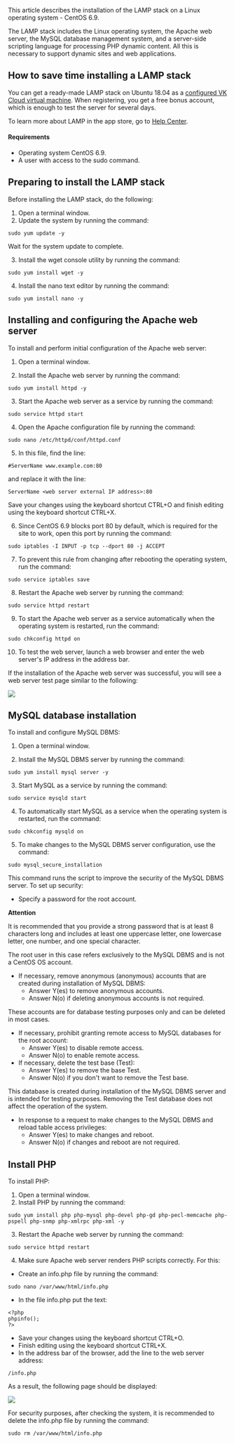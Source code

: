 This article describes the installation of the LAMP stack on a Linux operating system - CentOS 6.9.

The LAMP stack includes the Linux operating system, the Apache web server, the MySQL database management system, and a server-side scripting language for processing PHP dynamic content. All this is necessary to support dynamic sites and web applications.

## How ​​to save time installing a LAMP stack

You can get a ready-made LAMP stack on Ubuntu 18.04 as a [configured VK Cloud virtual machine](https://mcs.mail.ru/app/services/marketplace/). When registering, you get a free bonus account, which is enough to test the server for several days.

To learn more about LAMP in the app store, go to [Help Center](/en/additionals/mp/mp-apps/mp-lamp-stack).

#### Requirements

- Operating system CentOS 6.9.
- A user with access to the sudo command.

## Preparing to install the LAMP stack

Before installing the LAMP stack, do the following:

1. Open a terminal window.
2. Update the system by running the command:

```
sudo yum update -y
```

Wait for the system update to complete.

3. Install the wget console utility by running the command:

```
sudo yum install wget -y
```

4. Install the nano text editor by running the command:

```
sudo yum install nano -y
```

## Installing and configuring the Apache web server

To install and perform initial configuration of the Apache web server:

1. Open a terminal window.

2. Install the Apache web server by running the command:

```
sudo yum install httpd -y
```

3. Start the Apache web server as a service by running the command:

```
sudo service httpd start
```

4. Open the Apache configuration file by running the command:

```
sudo nano /etc/httpd/conf/httpd.conf
```

5. In this file, find the line:

```
#ServerName www.example.com:80
```

and replace it with the line:

```
ServerName <web server external IP address>:80
```

Save your changes using the keyboard shortcut CTRL+O and finish editing using the keyboard shortcut CTRL+X.

6. Since CentOS 6.9 blocks port 80 by default, which is required for the site to work, open this port by running the command:

```
sudo iptables -I INPUT -p tcp --dport 80 -j ACCEPT

```

7. To prevent this rule from changing after rebooting the operating system, run the command:

```
sudo service iptables save

```

8. Restart the Apache web server by running the command:

```
sudo service httpd restart

```

9. To start the Apache web server as a service automatically when the operating system is restarted, run the command:

```
sudo chkconfig httpd on

```

10. To test the web server, launch a web browser and enter the web server's IP address in the address bar.

If the installation of the Apache web server was successful, you will see a web server test page similar to the following:

**![](./assets/1557695489851-1557695489851.jpeg)**

## MySQL database installation

To install and configure MySQL DBMS:

1. Open a terminal window.

2. Install the MySQL DBMS server by running the command:

```
sudo yum install mysql server -y
```

3. Start MySQL as a service by running the command:

```
sudo service mysqld start

```

4. To automatically start MySQL as a service when the operating system is restarted, run the command:

```
sudo chkconfig mysqld on

```

5. To make changes to the MySQL DBMS server configuration, use the command:

```
sudo mysql_secure_installation
```

This command runs the script to improve the security of the MySQL DBMS server. To set up security:

- Specify a password for the root account.

<warn>

**Attention**

It is recommended that you provide a strong password that is at least 8 characters long and includes at least one uppercase letter, one lowercase letter, one number, and one special character.

</warn>

The root user in this case refers exclusively to the MySQL DBMS and is not a CentOS OS account.

- If necessary, remove anonymous (anonymous) accounts that are created during installation of MySQL DBMS:
  - Answer Y(es) to remove anonymous accounts.
  - Answer N(o) if deleting anonymous accounts is not required.

These accounts are for database testing purposes only and can be deleted in most cases.

- If necessary, prohibit granting remote access to MySQL databases for the root account:
  - Answer Y(es) to disable remote access.
  - Answer N(o) to enable remote access.
- If necessary, delete the test base (Test):
  - Answer Y(es) to remove the base Test.
  - Answer N(o) if you don't want to remove the Test base.

This database is created during installation of the MySQL DBMS server and is intended for testing purposes. Removing the Test database does not affect the operation of the system.

- In response to a request to make changes to the MySQL DBMS and reload table access privileges:
  - Answer Y(es) to make changes and reboot.
  - Answer N(o) if changes and reboot are not required.

## Install PHP

To install PHP:

1. Open a terminal window.
2. Install PHP by running the command:

```
sudo yum install php php-mysql php-devel php-gd php-pecl-memcache php-pspell php-snmp php-xmlrpc php-xml -y

```

3. Restart the Apache web server by running the command:

```
sudo service httpd restart

```

4. Make sure Apache web server renders PHP scripts correctly. For this:

- Create an info.php file by running the command:

```
sudo nano /var/www/html/info.php
```

- In the file info.php put the text:

```
<?php
phpinfo();
?>
```

- Save your changes using the keyboard shortcut CTRL+O.
- Finish editing using the keyboard shortcut CTRL+X.
- In the address bar of the browser, add the line to the web server address:

```
/info.php
```

As a result, the following page should be displayed:

**![](./assets/1557695836526-1557695836526.jpeg)**

<warn>

For security purposes, after checking the system, it is recommended to delete the info.php file by running the command:

```
sudo rm /var/www/html/info.php
```

</warn>
